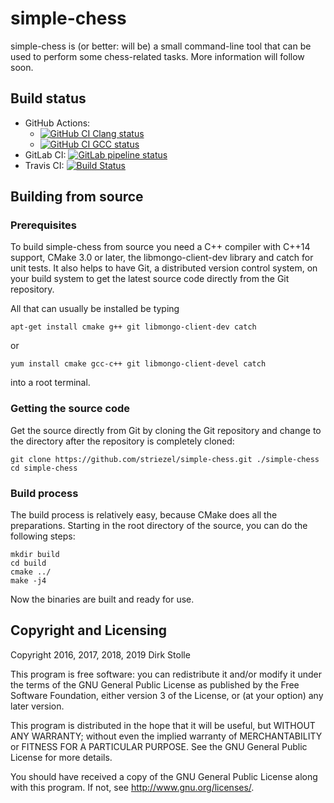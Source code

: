 # simple-chess

simple-chess is (or better: will be) a small command-line tool that can be used
to perform some chess-related tasks. More information will follow soon.

## Build status

* GitHub Actions:
  * [![GitHub CI Clang status](https://github.com/striezel/simple-chess/workflows/GitHub%20CI%20with%20Clang%208,%209,%2010/badge.svg)](https://github.com/striezel/simple-chess/actions)
  * [![GitHub CI GCC status](https://github.com/striezel/simple-chess/workflows/GitHub%20CI%20with%20GCC%208,%209,%2010/badge.svg)](https://github.com/striezel/simple-chess/actions)
* GitLab CI:
[![GitLab pipeline status](https://gitlab.com/striezel/simple-chess/badges/master/pipeline.svg)](https://gitlab.com/striezel/simple-chess/-/pipelines)
* Travis CI:
[![Build Status](https://travis-ci.org/striezel/simple-chess.svg)](https://travis-ci.org/striezel/simple-chess)

## Building from source

### Prerequisites

To build simple-chess from source you need a C++ compiler with C++14 support,
CMake 3.0 or later, the libmongo-client-dev library and catch for unit tests.
It also helps to have Git, a distributed version control system, on your build
system to get the latest source code directly from the Git repository.

All that can usually be installed be typing

    apt-get install cmake g++ git libmongo-client-dev catch

or

    yum install cmake gcc-c++ git libmongo-client-devel catch

into a root terminal.

### Getting the source code

Get the source directly from Git by cloning the Git repository and change to
the directory after the repository is completely cloned:

    git clone https://github.com/striezel/simple-chess.git ./simple-chess
    cd simple-chess

### Build process

The build process is relatively easy, because CMake does all the preparations.
Starting in the root directory of the source, you can do the following steps:

    mkdir build
    cd build
    cmake ../
    make -j4

Now the binaries are built and ready for use.

## Copyright and Licensing

Copyright 2016, 2017, 2018, 2019  Dirk Stolle

This program is free software: you can redistribute it and/or modify
it under the terms of the GNU General Public License as published by
the Free Software Foundation, either version 3 of the License, or
(at your option) any later version.

This program is distributed in the hope that it will be useful,
but WITHOUT ANY WARRANTY; without even the implied warranty of
MERCHANTABILITY or FITNESS FOR A PARTICULAR PURPOSE.  See the
GNU General Public License for more details.

You should have received a copy of the GNU General Public License
along with this program.  If not, see <http://www.gnu.org/licenses/>.
